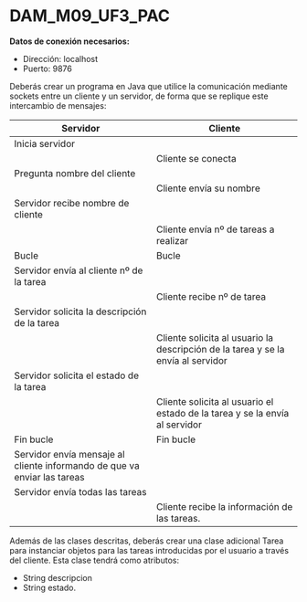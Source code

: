 # DAM_M09_UF3_PAC
**Datos de conexión necesarios:**
- Dirección: localhost
- Puerto: 9876

Deberás crear un programa en Java que utilice la comunicación mediante sockets entre un cliente y un servidor, de forma que se replique este intercambio de mensajes:

| Servidor | Cliente |
| ------------ | ------------ |
| Inicia servidor |   |
|   | Cliente se conecta  |
| Pregunta nombre del cliente  |   |
|   |  Cliente envía su nombre |
|Servidor recibe nombre de cliente   |   |
|   |  Cliente envía nº de tareas a realizar |
| Bucle  | Bucle  |
| Servidor envía al cliente nº de la tarea  |   |
|   |Cliente recibe nº de tarea   |
| Servidor solicita la descripción de la tarea  |   |
|   | Cliente solicita al usuario la descripción de la tarea y se la envía al servidor  |
| Servidor solicita el estado de la tarea  |   |
|   |Cliente solicita al usuario el estado de la tarea y se la envía al servidor   |
| Fin bucle  |  Fin bucle |
| Servidor envía mensaje al cliente informando de que va enviar las tareas  |   |
| Servidor envía todas las tareas  |   |
|   | Cliente recibe la información de las tareas.  |

Además de las clases descritas, deberás crear una clase adicional Tarea para instanciar objetos para las tareas introducidas por el usuario a través del cliente. Esta clase tendrá como atributos:
- String descripcion
- String estado.
